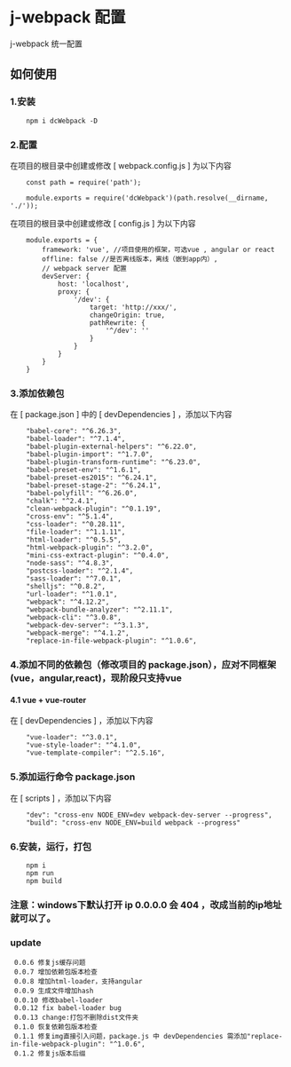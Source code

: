# j-webpack 配置
j-webpack 统一配置

## 如何使用

### 1.安装

```
    npm i dcWebpack -D
```

### 2.配置

在项目的根目录中创建或修改 [ webpack.config.js ] 为以下内容
```
    const path = require('path');

    module.exports = require('dcWebpack')(path.resolve(__dirname, './'));
```

在项目的根目录中创建或修改 [ config.js ] 为以下内容
```
    module.exports = {
        framework: 'vue', //项目使用的框架，可选vue , angular or react
        offline: false //是否离线版本，离线（嵌到app内）,
        // webpack server 配置
        devServer: {
            host: 'localhost',
            proxy: {
                '/dev': {
                    target: 'http://xxx/',
                    changeOrigin: true,
                    pathRewrite: {
                        '^/dev': ''
                    }
                }
            }
        }
    }
```

### 3.添加依赖包

在 [ package.json ] 中的 [ devDependencies ] ，添加以下内容
```
    "babel-core": "^6.26.3",
    "babel-loader": "^7.1.4",
    "babel-plugin-external-helpers": "^6.22.0",
    "babel-plugin-import": "^1.7.0",
    "babel-plugin-transform-runtime": "^6.23.0",
    "babel-preset-env": "^1.6.1",
    "babel-preset-es2015": "^6.24.1",
    "babel-preset-stage-2": "^6.24.1",
    "babel-polyfill": "^6.26.0",
    "chalk": "^2.4.1",
    "clean-webpack-plugin": "^0.1.19",
    "cross-env": "^5.1.4",
    "css-loader": "^0.28.11",
    "file-loader": "^1.1.11",
    "html-loader": "^0.5.5",
    "html-webpack-plugin": "^3.2.0",
    "mini-css-extract-plugin": "^0.4.0",
    "node-sass": "^4.8.3",
    "postcss-loader": "^2.1.4",
    "sass-loader": "^7.0.1",
    "shelljs": "^0.8.2",
    "url-loader": "^1.0.1",
    "webpack": "^4.12.2",
    "webpack-bundle-analyzer": "^2.11.1",
    "webpack-cli": "^3.0.8",
    "webpack-dev-server": "^3.1.3",
    "webpack-merge": "^4.1.2",
    "replace-in-file-webpack-plugin": "^1.0.6",
```

### 4.添加不同的依赖包（修改项目的 package.json），应对不同框架(vue，angular,react)，现阶段只支持vue

#### 4.1 vue + vue-router

在 [ devDependencies ] ，添加以下内容
```
    "vue-loader": "^3.0.1",
    "vue-style-loader": "^4.1.0",
    "vue-template-compiler": "^2.5.16",
```

### 5.添加运行命令 package.json

在 [ scripts ] ，添加以下内容

```
    "dev": "cross-env NODE_ENV=dev webpack-dev-server --progress",
    "build": "cross-env NODE_ENV=build webpack --progress"
```

### 6.安装，运行，打包

```
    npm i
    npm run 
    npm build
```

### 注意：windows下默认打开 ip 0.0.0.0 会 404 ，改成当前的ip地址就可以了。

### update
```
 0.0.6 修复js缓存问题
 0.0.7 增加依赖包版本检查
 0.0.8 增加html-loader，支持angular
 0.0.9 生成文件增加hash
 0.0.10 修改babel-loader
 0.0.12 fix babel-loader bug
 0.0.13 change:打包不删除dist文件夹
 0.1.0 恢复依赖包版本检查
 0.1.1 修复img直接引入问题，package.js 中 devDependencies 需添加"replace-in-file-webpack-plugin": "^1.0.6",
 0.1.2 修复js版本后缀
```



